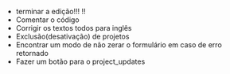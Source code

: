 - terminar a edição!!! !!
- Comentar o código
- Corrigir os textos todos para inglês
- Exclusão(desativação) de projetos
- Encontrar um modo de não zerar o formulário
  em caso de erro retornado
- Fazer um botão para o project_updates

